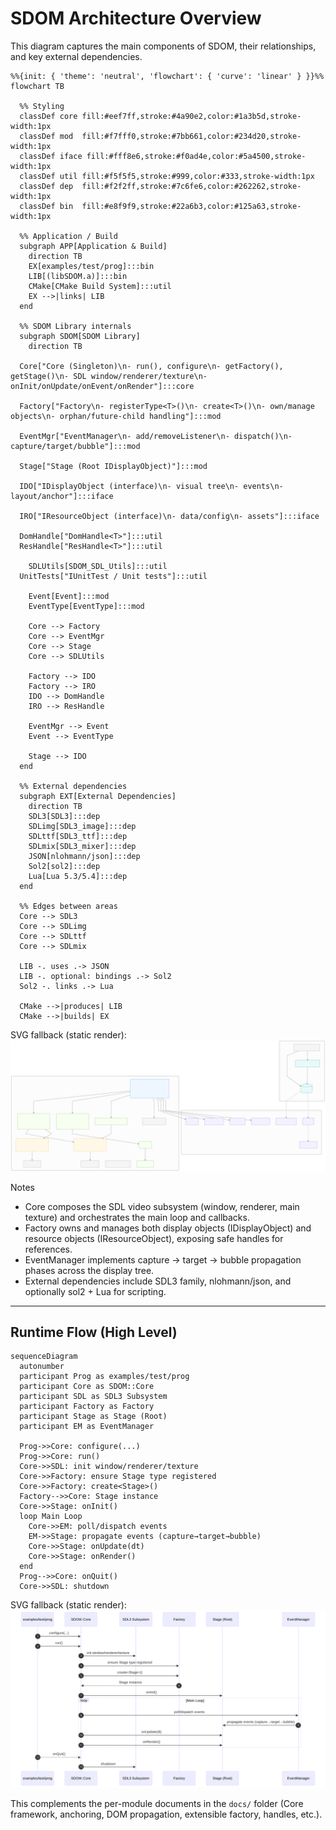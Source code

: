 # SDOM Architecture Overview

This diagram captures the main components of SDOM, their relationships, and key external dependencies.

```mermaid
%%{init: { 'theme': 'neutral', 'flowchart': { 'curve': 'linear' } }}%%
flowchart TB

  %% Styling
  classDef core fill:#eef7ff,stroke:#4a90e2,color:#1a3b5d,stroke-width:1px
  classDef mod  fill:#f7fff0,stroke:#7bb661,color:#234d20,stroke-width:1px
  classDef iface fill:#fff8e6,stroke:#f0ad4e,color:#5a4500,stroke-width:1px
  classDef util fill:#f5f5f5,stroke:#999,color:#333,stroke-width:1px
  classDef dep  fill:#f2f2ff,stroke:#7c6fe6,color:#262262,stroke-width:1px
  classDef bin  fill:#e8f9f9,stroke:#22a6b3,color:#125a63,stroke-width:1px

  %% Application / Build
  subgraph APP[Application & Build]
    direction TB
    EX[examples/test/prog]:::bin
    LIB[(libSDOM.a)]:::bin
    CMake[CMake Build System]:::util
    EX -->|links| LIB
  end

  %% SDOM Library internals
  subgraph SDOM[SDOM Library]
    direction TB

  Core["Core (Singleton)\n- run(), configure\n- getFactory(), getStage()\n- SDL window/renderer/texture\n- onInit/onUpdate/onEvent/onRender"]:::core

  Factory["Factory\n- registerType<T>()\n- create<T>()\n- own/manage objects\n- orphan/future-child handling"]:::mod

  EventMgr["EventManager\n- add/removeListener\n- dispatch()\n- capture/target/bubble"]:::mod

  Stage["Stage (Root IDisplayObject)"]:::mod

  IDO["IDisplayObject (interface)\n- visual tree\n- events\n- layout/anchor"]:::iface

  IRO["IResourceObject (interface)\n- data/config\n- assets"]:::iface

  DomHandle["DomHandle<T>"]:::util
  ResHandle["ResHandle<T>"]:::util

    SDLUtils[SDOM_SDL_Utils]:::util
  UnitTests["IUnitTest / Unit tests"]:::util

    Event[Event]:::mod
    EventType[EventType]:::mod

    Core --> Factory
    Core --> EventMgr
    Core --> Stage
    Core --> SDLUtils

    Factory --> IDO
    Factory --> IRO
    IDO --> DomHandle
    IRO --> ResHandle

    EventMgr --> Event
    Event --> EventType

    Stage --> IDO
  end

  %% External dependencies
  subgraph EXT[External Dependencies]
    direction TB
    SDL3[SDL3]:::dep
    SDLimg[SDL3_image]:::dep
    SDLttf[SDL3_ttf]:::dep
    SDLmix[SDL3_mixer]:::dep
    JSON[nlohmann/json]:::dep
    Sol2[sol2]:::dep
    Lua[Lua 5.3/5.4]:::dep
  end

  %% Edges between areas
  Core --> SDL3
  Core --> SDLimg
  Core --> SDLttf
  Core --> SDLmix

  LIB -. uses .-> JSON
  LIB -. optional: bindings .-> Sol2
  Sol2 -. links .-> Lua

  CMake -->|produces| LIB
  CMake -->|builds| EX
```

SVG fallback (static render):
![Architecture Diagram](diagrams/architecture_overview/diagram-01.svg)

Notes
- Core composes the SDL video subsystem (window, renderer, main texture) and orchestrates the main loop and callbacks.
- Factory owns and manages both display objects (IDisplayObject) and resource objects (IResourceObject), exposing safe handles for references.
- EventManager implements capture → target → bubble propagation phases across the display tree.
- External dependencies include SDL3 family, nlohmann/json, and optionally sol2 + Lua for scripting.

---

## Runtime Flow (High Level)

```mermaid
sequenceDiagram
  autonumber
  participant Prog as examples/test/prog
  participant Core as SDOM::Core
  participant SDL as SDL3 Subsystem
  participant Factory as Factory
  participant Stage as Stage (Root)
  participant EM as EventManager

  Prog->>Core: configure(...)
  Prog->>Core: run()
  Core->>SDL: init window/renderer/texture
  Core->>Factory: ensure Stage type registered
  Core->>Factory: create<Stage>()
  Factory-->>Core: Stage instance
  Core->>Stage: onInit()
  loop Main Loop
    Core->>EM: poll/dispatch events
    EM->>Stage: propagate events (capture→target→bubble)
    Core->>Stage: onUpdate(dt)
    Core->>Stage: onRender()
  end
  Prog-->>Core: onQuit()
  Core->>SDL: shutdown
```

SVG fallback (static render):
![Runtime Flow](diagrams/architecture_overview/diagram-02.svg)

This complements the per-module documents in the `docs/` folder (Core framework, anchoring, DOM propagation, extensible factory, handles, etc.).